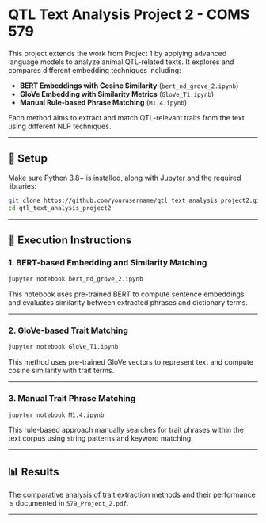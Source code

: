 # QTL Text Analysis Project 2 - COMS 579

This project extends the work from Project 1 by applying advanced language models to analyze animal QTL-related texts. It explores and compares different embedding techniques including:

- **BERT Embeddings with Cosine Similarity** (`bert_nd_grove_2.ipynb`)
- **GloVe Embedding with Similarity Metrics** (`GloVe_T1.ipynb`)
- **Manual Rule-based Phrase Matching** (`M1.4.ipynb`)

Each method aims to extract and match QTL-relevant traits from the text using different NLP techniques.

---

## 🔧 Setup

Make sure Python 3.8+ is installed, along with Jupyter and the required libraries:

```bash
git clone https://github.com/yourusername/qtl_text_analysis_project2.git
cd qtl_text_analysis_project2
```

---

## 🚀 Execution Instructions

### 1. BERT-based Embedding and Similarity Matching

```bash
jupyter notebook bert_nd_grove_2.ipynb
```

This notebook uses pre-trained BERT to compute sentence embeddings and evaluates similarity between extracted phrases and dictionary terms.

---

### 2. GloVe-based Trait Matching

```bash
jupyter notebook GloVe_T1.ipynb
```

This method uses pre-trained GloVe vectors to represent text and compute cosine similarity with trait terms.

---

### 3. Manual Trait Phrase Matching

```bash
jupyter notebook M1.4.ipynb
```

This rule-based approach manually searches for trait phrases within the text corpus using string patterns and keyword matching.

---

## 📊 Results

The comparative analysis of trait extraction methods and their performance is documented in `579_Project_2.pdf`.

---
